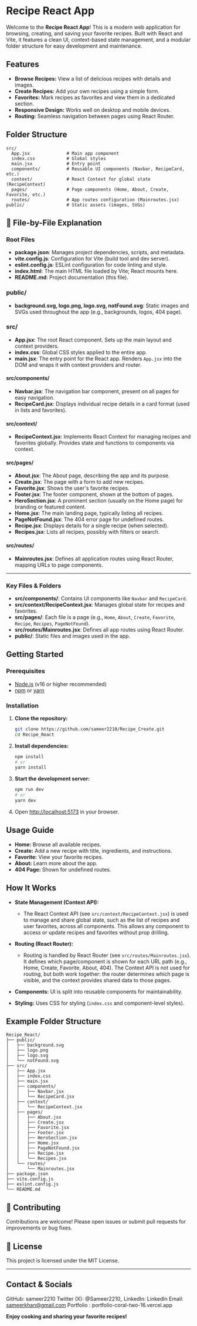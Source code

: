 # Recipe React App

Welcome to the **Recipe React App**! This is a modern web application for browsing, creating, and saving your favorite recipes. Built with React and Vite, it features a clean UI, context-based state management, and a modular folder structure for easy development and maintenance.

## Features

- **Browse Recipes:** View a list of delicious recipes with details and images.
- **Create Recipes:** Add your own recipes using a simple form.
- **Favorites:** Mark recipes as favorites and view them in a dedicated section.
- **Responsive Design:** Works well on desktop and mobile devices.
- **Routing:** Seamless navigation between pages using React Router.

## Folder Structure

```
src/
  App.jsx              # Main app component
  index.css            # Global styles
  main.jsx             # Entry point
  components/          # Reusable UI components (Navbar, RecipeCard, etc.)
  context/             # React Context for global state (RecipeContext)
  pages/               # Page components (Home, About, Create, Favorite, etc.)
  routes/              # App routes configuration (Mainroutes.jsx)
public/                # Static assets (images, SVGs)
```

## 📂 File-by-File Explanation

### Root Files

- **package.json**: Manages project dependencies, scripts, and metadata.
- **vite.config.js**: Configuration for Vite (build tool and dev server).
- **eslint.config.js**: ESLint configuration for code linting and style.
- **index.html**: The main HTML file loaded by Vite; React mounts here.
- **README.md**: Project documentation (this file).

### public/

- **background.svg, logo.png, logo.svg, notFound.svg**: Static images and SVGs used throughout the app (e.g., backgrounds, logos, 404 page).

### src/

- **App.jsx**: The root React component. Sets up the main layout and context providers.
- **index.css**: Global CSS styles applied to the entire app.
- **main.jsx**: The entry point for the React app. Renders `App.jsx` into the DOM and wraps it with context providers and router.

#### src/components/

- **Navbar.jsx**: The navigation bar component, present on all pages for easy navigation.
- **RecipeCard.jsx**: Displays individual recipe details in a card format (used in lists and favorites).

#### src/context/

- **RecipeContext.jsx**: Implements React Context for managing recipes and favorites globally. Provides state and functions to components via context.

#### src/pages/

- **About.jsx**: The About page, describing the app and its purpose.
- **Create.jsx**: The page with a form to add new recipes.
- **Favorite.jsx**: Shows the user's favorite recipes.
- **Footer.jsx**: The footer component, shown at the bottom of pages.
- **HeroSection.jsx**: A prominent section (usually on the Home page) for branding or featured content.
- **Home.jsx**: The main landing page, typically listing all recipes.
- **PageNotFound.jsx**: The 404 error page for undefined routes.
- **Recipe.jsx**: Displays details for a single recipe (when selected).
- **Recipes.jsx**: Lists all recipes, possibly with filters or search.

#### src/routes/

- **Mainroutes.jsx**: Defines all application routes using React Router, mapping URLs to page components.

---

### Key Files & Folders

- **src/components/**: Contains UI components like `Navbar` and `RecipeCard`.
- **src/context/RecipeContext.jsx**: Manages global state for recipes and favorites.
- **src/pages/**: Each file is a page (e.g., `Home`, `About`, `Create`, `Favorite`, `Recipe`, `Recipes`, `PageNotFound`).
- **src/routes/Mainroutes.jsx**: Defines all app routes using React Router.
- **public/**: Static files and images used in the app.

## Getting Started

### Prerequisites

- [Node.js](https://nodejs.org/) (v16 or higher recommended)
- [npm](https://www.npmjs.com/) or [yarn](https://yarnpkg.com/)

### Installation

1. **Clone the repository:**
   ```bash
   git clone https://github.com/sameer2210/Recipe_Create.git
   cd Recipe_React
   ```
2. **Install dependencies:**
   ```bash
   npm install
   # or
   yarn install
   ```
3. **Start the development server:**
   ```bash
   npm run dev
   # or
   yarn dev
   ```
4. Open [http://localhost:5173](http://localhost:5173) in your browser.

##  Usage Guide

- **Home:** Browse all available recipes.
- **Create:** Add a new recipe with title, ingredients, and instructions.
- **Favorite:** View your favorite recipes.
- **About:** Learn more about the app.
- **404 Page:** Shown for undefined routes.

##  How It Works

- **State Management (Context API):**

  - The React Context API (see `src/context/RecipeContext.jsx`) is used to manage and share global state, such as the list of recipes and user favorites, across all components. This allows any component to access or update recipes and favorites without prop drilling.

- **Routing (React Router):**

  - Routing is handled by React Router (see `src/routes/Mainroutes.jsx`). It defines which page/component is shown for each URL path (e.g., Home, Create, Favorite, About, 404). The Context API is not used for routing, but both work together: the router determines which page is visible, and the context provides shared data to those pages.

- **Components:** UI is split into reusable components for maintainability.
- **Styling:** Uses CSS for styling (`index.css` and component-level styles).

## Example Folder Structure

```
Recipe_React/
├── public/
│   ├── background.svg
│   ├── logo.png
│   ├── logo.svg
│   └── notFound.svg
├── src/
│   ├── App.jsx
│   ├── index.css
│   ├── main.jsx
│   ├── components/
│   │   ├── Navbar.jsx
│   │   └── RecipeCard.jsx
│   ├── context/
│   │   └── RecipeContext.jsx
│   ├── pages/
│   │   ├── About.jsx
│   │   ├── Create.jsx
│   │   ├── Favorite.jsx
│   │   ├── Footer.jsx
│   │   ├── HeroSection.jsx
│   │   ├── Home.jsx
│   │   ├── PageNotFound.jsx
│   │   ├── Recipe.jsx
│   │   └── Recipes.jsx
│   └── routes/
│       └── Mainroutes.jsx
├── package.json
├── vite.config.js
├── eslint.config.js
└── README.md
```

## 🤝 Contributing

Contributions are welcome! Please open issues or submit pull requests for improvements or bug fixes.

## 📄 License

This project is licensed under the MIT License.

---


## Contact & Socials
GitHub: sameer2210
Twitter (X): @Sameer2210_
LinkedIn: LinkedIn
Email: sameerkhan@gmail.com
Portfolio : portfolio-coral-two-16.vercel.app


**Enjoy cooking and sharing your favorite recipes!**
